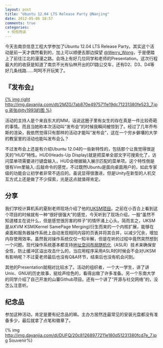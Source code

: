 ```yaml
---
layout: post
title: "Ubuntu 12.04 LTS Release Party @Nanjing"
date: 2012-05-06 18:57
comments: true
categories: 
 - 侃侃而谈
---
```

今天去南京信息工程大学参加了Ubuntu 12.04 LTS Release Party。其实这个活动是前一天才偶然看到的，加上可以顺便去那边探望 [@Werry_Wong](https://twitter.com/#!/Werry_Wong)，于是便踏上了前往江北的漫漫之路。会场上有好几位同学和老师的Presentation。这次行程最大的的收获是知道了南京不光有仙林开出的D1路公交车，还有D2、D3、D4等好几条线路……呵呵不开玩笑了。

<!--more-->

## 『发布会』

[{% img right http://img.dayanjia.com/dt/2MZG/7ab870e4975711e19dc71231380fe523_7.jpg 盗张@lty1993的图 %}](http://img.dayanjia.com/di/2MZG/7ab870e4975711e19dc71231380fe523_7.jpg)

活动的主持人是个来自东大的MM，话说这圈子里有女生的存在真是一件比较奇葩的事情。而且当她称本次活动叫“发布会”的时候我瞬间被惊到了。经过了几年乔布斯的渲染，我依然觉得只有那样的活动才能叫“发布会”，这在一个穷乡僻壤的大学的教室里的活动也能叫发布会么？

不过发布会上还是有介绍Ubuntu 12.04的一些新特性的，包括那个让我觉得很逆天的“HUD”特性。HUD(Heads-Up Display)就是把菜单全部文字可搜索化了，访问菜单项需要进行键盘输入，HUD会根据输入展示匹配的菜单项。这个特性倒是很有Vim里输入`:`后敲命令的感觉，不过既然Ubuntu是面向桌面用户的，如此专家级的功能会让初学者非常不适应的。虽说显得很激进，但是Unity在新型的人机交互方式上还是做了不少探索，光是这点就值得肯定。

## 分享

我们学校计算机系的夏耐老师现场介绍了他的[UKSM项目](http://kerneldedup.org/)。之前在小百合上看到这个项目的时候就有一种“很好很强大”的感觉，今天听到了现场介绍，一股“虽然不知道楼主在说什么，但是感觉很厉害的样子”的情怀涌上心头。简而言之，UKSM是从KVM KSM(Kernel SamePage Merging)衍生而来的一个内核扩展，能够在桌面和服务器操作系统上自动发现相同内容的页表并将其合并，以减少冗余，增加内存使用效率。虽然我对操作系统仅仅一知半解，但是在听的过程中竟然突然想到一个问题。现代操作系统基本都支持[地址空间布局随机化](http://en.wikipedia.org/wiki/Address_space_layout_randomization)（ASLR）技术来确保安全性，防止缓冲区溢出攻击什么的，当应用程序采用ASLR的时候会不会对UKSM有影响呢？不过夏老师最后也没有Q&A环节，结束后也没有机会问到。

其他的Presentation就相对比较水了。活动的组织者，一个大一学生，讲了讲Unix、GNU的历史故事，挺绘声绘色的，看得出做了许多准备。另一个东南大学的同学介绍了自己开发的山寨Github项目。还有一个讲了“开源与社交网络”的，没怎么注意听。

## 纪念品

参加这种活动，肯定是要有纪念品的嘛。主办方居然连最常见的安装光盘都没有准备多少，最后就拿了点笔和徽章了。

{% img http://img.dayanjia.com/di/DUFQ/20c81268977211e180d51231380fcd7e_7.jpg Souvenir%}

